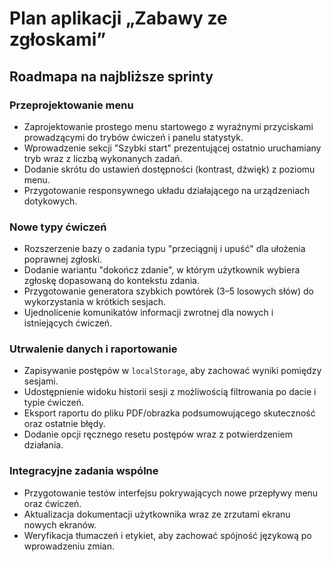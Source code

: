 # Plan aplikacji „Zabawy ze zgłoskami”

## Roadmapa na najbliższe sprinty

### Przeprojektowanie menu
- Zaprojektowanie prostego menu startowego z wyraźnymi przyciskami prowadzącymi do trybów ćwiczeń i panelu statystyk.
- Wprowadzenie sekcji "Szybki start" prezentującej ostatnio uruchamiany tryb wraz z liczbą wykonanych zadań.
- Dodanie skrótu do ustawień dostępności (kontrast, dźwięk) z poziomu menu.
- Przygotowanie responsywnego układu działającego na urządzeniach dotykowych.

### Nowe typy ćwiczeń
- Rozszerzenie bazy o zadania typu "przeciągnij i upuść" dla ułożenia poprawnej zgłoski.
- Dodanie wariantu "dokończ zdanie", w którym użytkownik wybiera zgłoskę dopasowaną do kontekstu zdania.
- Przygotowanie generatora szybkich powtórek (3–5 losowych słów) do wykorzystania w krótkich sesjach.
- Ujednolicenie komunikatów informacji zwrotnej dla nowych i istniejących ćwiczeń.

### Utrwalenie danych i raportowanie
- Zapisywanie postępów w `localStorage`, aby zachować wyniki pomiędzy sesjami.
- Udostępnienie widoku historii sesji z możliwością filtrowania po dacie i typie ćwiczeń.
- Eksport raportu do pliku PDF/obrazka podsumowującego skuteczność oraz ostatnie błędy.
- Dodanie opcji ręcznego resetu postępów wraz z potwierdzeniem działania.

### Integracyjne zadania wspólne
- Przygotowanie testów interfejsu pokrywających nowe przepływy menu oraz ćwiczeń.
- Aktualizacja dokumentacji użytkownika wraz ze zrzutami ekranu nowych ekranów.
- Weryfikacja tłumaczeń i etykiet, aby zachować spójność językową po wprowadzeniu zmian.
